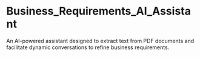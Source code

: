 # Business_Requirements_AI_Assistant
An AI-powered assistant designed to extract text from PDF documents and facilitate dynamic conversations to refine business requirements.
